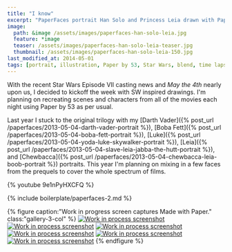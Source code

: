 ```yaml
---
title: "I know"
excerpt: "PaperFaces portrait Han Solo and Princess Leia drawn with Paper by 53 on an iPad."
image: 
  path: &image /assets/images/paperfaces-han-solo-leia.jpg 
  feature: *image
  teaser: /assets/images/paperfaces-han-solo-leia-teaser.jpg
  thumbnail: /assets/images/paperfaces-han-solo-leia-150.jpg
last_modified_at: 2014-05-01
tags: [portrait, illustration, Paper by 53, Star Wars, blend, time lapse]
---
```


With the recent Star Wars Episode VII casting news and *May the 4th* nearly upon us, I decided to kickoff the week with SW inspired drawings. I'm planning on recreating scenes and characters from all of the movies each night using Paper by 53 as per usual.

Last year I stuck to the original trilogy with my [Darth Vader]({% post_url /paperfaces/2013-05-04-darth-vader-portrait %}), [Boba Fett]({% post_url /paperfaces/2013-05-04-boba-fett-portrait %}), [Luke]({% post_url /paperfaces/2013-05-04-yoda-luke-skywalker-portrait %}), [Leia]({% post_url /paperfaces/2013-05-04-slave-leia-jabba-the-hutt-portrait %}), and [Chewbacca]({% post_url /paperfaces/2013-05-04-chewbacca-leia-boob-portrait %}) portraits. This year I'm planning on mixing in a few faces from the prequels to cover the whole spectrum of films.

{% youtube 9e1nPyHXCFQ %}

{% include boilerplate/paperfaces-2.md %}

{% figure caption:"Work in progress screen captures Made with Paper." class:"gallery-3-col" %}
[![Work in process screenshot](/assets/images/paperfaces-han-solo-process-1-600.jpg)](/assets/images/paperfaces-han-solo-process-1-lg.jpg)
[![Work in process screenshot](/assets/images/paperfaces-han-solo-process-2-600.jpg)](/assets/images/paperfaces-han-solo-process-2-lg.jpg)
[![Work in process screenshot](/assets/images/paperfaces-han-solo-process-3-600.jpg)](/assets/images/paperfaces-han-solo-process-3-lg.jpg)
[![Work in process screenshot](/assets/images/paperfaces-han-solo-process-4-600.jpg)](/assets/images/paperfaces-han-solo-process-4-lg.jpg)
[![Work in process screenshot](/assets/images/paperfaces-han-solo-process-5-600.jpg)](/assets/images/paperfaces-han-solo-process-5-lg.jpg)
[![Work in process screenshot](/assets/images/paperfaces-han-solo-process-6-600.jpg)](/assets/images/paperfaces-han-solo-process-6-lg.jpg)
{% endfigure %}
